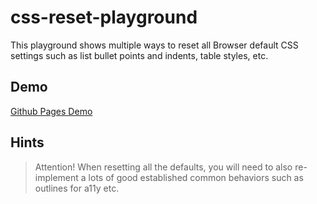 # css-reset-playground

This playground shows multiple ways to reset all Browser default CSS settings such as list bullet points and indents, table styles, etc.

## Demo

[Github Pages Demo](https://d-koppenhagen.github.io/css-reset-playground/)

## Hints

> Attention! When resetting all the defaults, you will need to also re-implement a lots of good established common behaviors such as outlines for a11y etc.